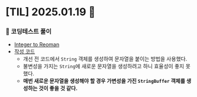 # [TIL] 2025.01.19 📘

### 📝 코딩테스트 풀이
- [Integer to Reoman](https://leetcode.com/problems/integer-to-roman/)
- [작성 코드](https://github.com/no-cy/TIL/blob/main/study/coding-test/java/Level2/12.%20Integer%20to%20Roman.java)
  - 개선 전 코드에서 `String` 객체를 생성하여 문자열을 붙이는 방법을 사용했다.
  - 불변성을 가지는 `String`에 새로운 문자열을 생성하려고 하니 효율성이 좋지 못했다.
  - **매번 새로운 문자열을 생성해야 할 경우 가변성을 가진 `StringBuffer` 객체를 생성하는 것이 좋을 것 같다.**
